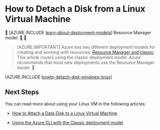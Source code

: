 <properties
	pageTitle="Detach a disk from a Linux VM | Microsoft Azure"
	description="Learn to detach a data disk from an Azure virtual machine created using the classic deployment model."
	services="virtual-machines-linux"
	documentationCenter=""
	authors="iainfoulds"
	manager="timlt"
	editor=""
	tags="azure-service-management"/>

<tags
	ms.service="virtual-machines-linux"
	ms.date="06/07/2016"
	wacn.date=""/>

# How to Detach a Disk from a Linux Virtual Machine


[AZURE.INCLUDE [learn-about-deployment-models](../includes/learn-about-deployment-models-classic-include.md)] Resource Manager model.


> [AZURE.IMPORTANT] Azure has two different deployment models for creating and working with resources:  [Resource Manager and classic](/documentation/articles/resource-manager-deployment-model/).  This article covers using the classic deployment model. Azure recommends that most new deployments use the Resource Manager model.


[AZURE.INCLUDE [howto-detach-disk-windows-linux](../includes/howto-detach-disk-linux.md)]

## Next Steps
You can read more about using your Linux VM in the following articles:

- [How to Attach a Data Disk to a Linux Virtual Machine](/documentation/articles/virtual-machines-linux-classic-attach-disk/)

- [Using the Azure CLI with the Classic deployment model](/documentation/articles/virtual-machines-command-line-tools/)